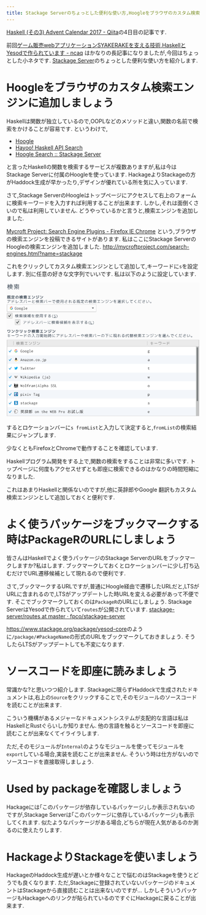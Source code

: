 ```yaml
---
title: Stackage Serverのちょっとした便利な使い方,Hoogleをブラウザのカスタム検索エンジンに追加しましょう,よく使うパッケージをブックマークする時はPackageRのURLにしましょう
---
```


[Haskell (その3) Advent Calendar 2017 - Qiita](https://qiita.com/advent-calendar/2017/haskell3)の4日目の記事です.

前回[ゲーム販売webアプリケーションSYAKERAKEを支える技術,HaskellとYesodで作られています - ncaq](https://www.ncaq.net/2017/12/03/00/00/00/)
はかなりの長記事になりましたが,今回はちょっとした小ネタです.
[Stackage Server](https://www.stackage.org/)のちょっとした便利な使い方を紹介します.

# Hoogleをブラウザのカスタム検索エンジンに追加しましょう

Haskellは関数が独立しているので,OOPLなどのメソッドと違い,関数の名前で検索をかけることが容易です.
というわけで,

* [Hoogle](https://www.haskell.org/hoogle/)
* [Hayoo! Haskell API Search](https://hayoo.fh-wedel.de/)
* [Hoogle Search :: Stackage Server](https://www.stackage.org/lts-9.14/hoogle)

と言ったHaskellの関数を検索するサービスが複数ありますが,私は今はStackage Serverに付属のHoogleを使っています.
HackageよりStackageの方がHaddock生成が早かったり,デザインが優れている所を気に入っています.

さて,Stackage ServerのHoogleはトップページにアクセスして右上のフォームに検索キーワードを入力すれば利用することが出来ます.
しかし,それは面倒くさいので私は利用していません.
どうやっているかと言うと,検索エンジンを追加しました.

[Mycroft Project: Search Engine Plugins - Firefox IE Chrome](http://mycroftproject.com/)
という,ブラウザの検索エンジンを投稿できるサイトがあります.
私はここにStackage ServerのHoogleの検索エンジンを追加しました.
<http://mycroftproject.com/search-engines.html?name=stackage>

これをクリックしてカスタム検索エンジンとして追加して,キーワードに`s`を設定します.
別に任意の好きな文字列でいいです.
私は以下のように設定しています.

![Firefox 設定 検索](/asset/screenshot-2017-12-03-17-31-07.png)

するとロケーションバーに`s fromList`と入力して決定すると,`fromList`の検索結果にジャンプします.

少なくともFirefoxとChromeで動作することを確認しています.

Haskellプログラム開発をする上で,関数の検索をすることは非常に多いです.
トップページに何度もアクセスせずとも即座に検索できるのはかなりの時間短縮になりました.

これはあまりHaskellと関係ないのですが,他に英辞郎やGoogle 翻訳もカスタム検索エンジンとして追加しておくと便利です.

# よく使うパッケージをブックマークする時はPackageRのURLにしましょう

皆さんはHaskellでよく使うパッケージのStackage ServerのURLをブックマークしますか?私はします.
ブックマークしておくとロケーションバーに少し打ち込むだけでURL遷移候補として現れるので便利です.

さて,ブックマークするURLですが,普通にHoogle経由で遷移したURLだと,LTSがURLに含まれるので,LTSがアップデートした時URLを変える必要があって不便です.
そこでブックマークしておくのは`PackageR`のURLにしましょう.
Stackage ServerはYesodで作られていて`routes`が公開されています.
[stackage-server/routes at master · fpco/stackage-server](https://github.com/fpco/stackage-server/blob/master/config/routes)

<https://www.stackage.org/package/yesod-core>のように`/package/#PackageName`の形式のURLをブックマークしておきましょう.
そうしたらLTSがアップデートしても不変になります.

# ソースコードを即座に読みましょう

常識かな?と思いつつ紹介します.
Stackageに限らずHaddockで生成されたドキュメントは,右上の`Source`をクリックすることで,そのモジュールのソースコードを読むことが出来ます.

こういう機構があるメジャーなドキュメントシステムが支配的な言語は私はHaskellとRustぐらいしか知りません.
他の言語を触るとソースコードを即座に読むことが出来なくてイライラします.

ただ,そのモジュールが`Internal`のようなモジュールを使ってモジュールを`export`している場合,実装を読むことが出来ません.
そういう時は仕方がないのでソースコードを直接取得しましょう.

# Used by packageを確認しましょう

Hackageには｢このパッケージが依存しているパッケージ｣しか表示されないのですが,Stackage Serverは｢このパッケージに依存しているパッケージ｣も表示してくれます.
似たようなパッケージがある場合,どちらが現在人気があるのか測るのに使えたりします.

# HackageよりStackageを使いましょう

HackageのHaddock生成が遅いとか様々なことで悩むのはStackageを使うとどうでも良くなります.
ただ,Stackageに登録されていないパッケージのドキュメントはStackageから直接読むことは出来ないのですが…
しかしそういうパッケージもHackageへのリンクが貼られているのですぐにHackageに戻ることが出来ます.
